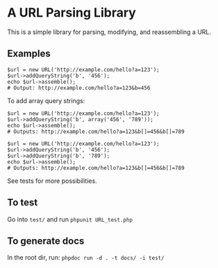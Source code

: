 A URL Parsing Library
=====================

This is a simple library for parsing, modifying, and reassembling a URL.


Examples
--------

	$url = new URL('http://example.com/hello?a=123');
	$url->addQueryString('b', '456');
	echo $url->assemble();
	# Output: http://example.com/hello?a=123&b=456

To add array query strings:

	$url = new URL('http://example.com/hello?a=123');
	$url->addQueryString('b', array('456', '789'));
	echo $url->assemble();
	# Outputs: http://example.com/hello?a=123&b[]=456&b[]=789

	$url = new URL('http://example.com/hello?a=123');
	$url->addQueryString('b', '456');
	$url->addQueryString('b', '789');
	echo $url->assemble();
	# Outputs: http://example.com/hello?a=123&b[]=456&b[]=789

See tests for more possibilities.

To test
-------

Go into `test/` and run `phpunit URL_test.php`


To generate docs
----------------

In the root dir, run: `phpdoc run -d . -t docs/ -i test/`